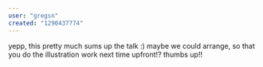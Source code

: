 ```yaml
---
user: "gregsn"
created: "1290437774"
---
```


yepp, this pretty much sums up the talk :) maybe we could arrange, so that you do the illustration work next time upfront!? thumbs up!!

